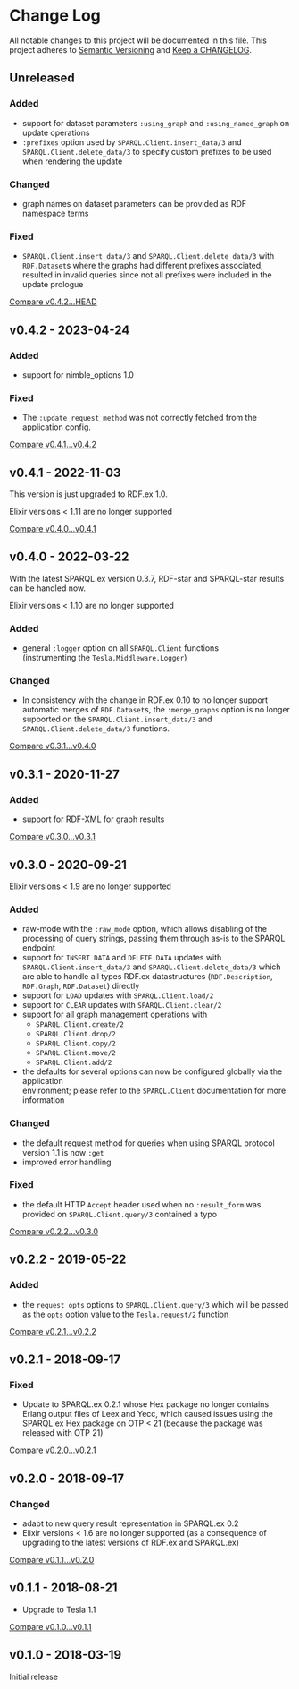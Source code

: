 # Change Log

All notable changes to this project will be documented in this file.
This project adheres to [Semantic Versioning](http://semver.org/) and
[Keep a CHANGELOG](http://keepachangelog.com).


## Unreleased

### Added

- support for dataset parameters `:using_graph` and `:using_named_graph`
  on update operations
- `:prefixes` option used by `SPARQL.Client.insert_data/3` and 
  `SPARQL.Client.delete_data/3` to specify custom prefixes to be used
  when rendering the update

### Changed

- graph names on dataset parameters can be provided as RDF namespace terms

### Fixed

- `SPARQL.Client.insert_data/3` and `SPARQL.Client.delete_data/3` with 
  `RDF.Dataset`s where the graphs had different prefixes associated,
  resulted in invalid queries since not all prefixes were included in 
  the update prologue


[Compare v0.4.2...HEAD](https://github.com/rdf-elixir/sparql_client/compare/v0.4.2...HEAD)



## v0.4.2 - 2023-04-24

### Added

- support for nimble_options 1.0

### Fixed

- The `:update_request_method` was not correctly fetched from the application config.


[Compare v0.4.1...v0.4.2](https://github.com/rdf-elixir/sparql_client/compare/v0.4.1...v0.4.1)



## v0.4.1 - 2022-11-03

This version is just upgraded to RDF.ex 1.0.

Elixir versions < 1.11 are no longer supported


[Compare v0.4.0...v0.4.1](https://github.com/rdf-elixir/sparql_client/compare/v0.4.0...v0.4.1)



## v0.4.0 - 2022-03-22

With the latest SPARQL.ex version 0.3.7, RDF-star and SPARQL-star results can be handled now.

Elixir versions < 1.10 are no longer supported

### Added

- general `:logger` option on all `SPARQL.Client` functions  
  (instrumenting the `Tesla.Middleware.Logger`)

### Changed

- In consistency with the change in RDF.ex 0.10 to no longer support automatic 
  merges of `RDF.Dataset`s, the `:merge_graphs` option is no longer supported 
  on the `SPARQL.Client.insert_data/3` and `SPARQL.Client.delete_data/3` functions.


[Compare v0.3.1...v0.4.0](https://github.com/rdf-elixir/sparql_client/compare/v0.3.1...v0.4.0)



## v0.3.1 - 2020-11-27

### Added

- support for RDF-XML for graph results 

[Compare v0.3.0...v0.3.1](https://github.com/rdf-elixir/sparql_client/compare/v0.3.0...v0.3.1)



## v0.3.0 - 2020-09-21

Elixir versions < 1.9 are no longer supported

### Added

- raw-mode with the `:raw_mode` option, which allows disabling of the processing of query strings, 
  passing them through as-is to the SPARQL endpoint
- support for `INSERT DATA` and `DELETE DATA` updates with `SPARQL.Client.insert_data/3` and 
  `SPARQL.Client.delete_data/3` which are able to handle all types RDF.ex datastructures 
  (`RDF.Description`, `RDF.Graph`, `RDF.Dataset`) directly 
- support for `LOAD` updates with `SPARQL.Client.load/2` 
- support for `CLEAR` updates with `SPARQL.Client.clear/2` 
- support for all graph management operations with 
  - `SPARQL.Client.create/2` 
  - `SPARQL.Client.drop/2` 
  - `SPARQL.Client.copy/2` 
  - `SPARQL.Client.move/2` 
  - `SPARQL.Client.add/2` 
- the defaults for several options can now be configured globally via the application  
  environment; please refer to the `SPARQL.Client` documentation for more information

### Changed

- the default request method for queries when using SPARQL protocol version 1.1 is now `:get`
- improved error handling

### Fixed

- the default HTTP `Accept` header used when no `:result_form` was provided on 
  `SPARQL.Client.query/3` contained a typo


[Compare v0.2.2...v0.3.0](https://github.com/rdf-elixir/sparql_client/compare/v0.2.2...v0.3.0)



## v0.2.2 - 2019-05-22

### Added

- the `request_opts` options to `SPARQL.Client.query/3` which will be passed as 
 the `opts` option value to the `Tesla.request/2` function

[Compare v0.2.1...v0.2.2](https://github.com/rdf-elixir/sparql_client/compare/v0.2.1...v0.2.2)



## v0.2.1 - 2018-09-17

### Fixed

- Update to SPARQL.ex 0.2.1 whose Hex package no longer contains Erlang output
  files of Leex and Yecc, which caused issues using the SPARQL.ex Hex package on
  OTP < 21 (because the package was released with OTP 21)

[Compare v0.2.0...v0.2.1](https://github.com/rdf-elixir/sparql_client/compare/v0.2.0...v0.2.1)



## v0.2.0 - 2018-09-17

### Changed

- adapt to new query result representation in SPARQL.ex 0.2
- Elixir versions < 1.6 are no longer supported (as a consequence of upgrading
  to the latest versions of RDF.ex and SPARQL.ex)


[Compare v0.1.1...v0.2.0](https://github.com/rdf-elixir/sparql_client/compare/v0.1.1...v0.2.0)


## v0.1.1 - 2018-08-21

- Upgrade to Tesla 1.1

[Compare v0.1.0...v0.1.1](https://github.com/rdf-elixir/sparql_client/compare/v0.1.0...v0.1.1)



## v0.1.0 - 2018-03-19

Initial release
